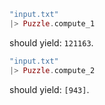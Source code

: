 ```elixir
"input.txt"
|> Puzzle.compute_1
```

should yield: `121163`.

```elixir
"input.txt"
|> Puzzle.compute_2
```

should yield: `[943]`.
